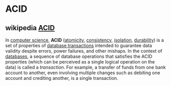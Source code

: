 # ACID



## wikipedia [ACID](https://en.wikipedia.org/wiki/ACID)

In [computer science](https://en.wikipedia.org/wiki/Computer_science), **ACID** ([atomicity](https://en.wikipedia.org/wiki/Atomicity_(database_systems)), [consistency](https://en.wikipedia.org/wiki/Consistency_(database_systems)), [isolation](https://en.wikipedia.org/wiki/Isolation_(database_systems)), [durability](https://en.wikipedia.org/wiki/Durability_(database_systems))) is a set of properties of [database transactions](https://en.wikipedia.org/wiki/Database_transaction) intended to guarantee data validity despite errors, power failures, and other mishaps. In the context of [databases](https://en.wikipedia.org/wiki/Database), a sequence of database operations that satisfies the ACID properties (which can be perceived as a single logical operation on the data) is called a *transaction*. For example, a transfer of funds from one bank account to another, even involving multiple changes such as debiting one account and crediting another, is a single transaction.